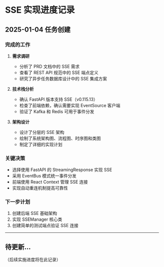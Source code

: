 # SSE 实现进度记录

## 2025-01-04 任务创建

### 完成的工作
1. **需求调研**
   - 分析了 PRD 文档中的 SSE 需求
   - 查看了 REST API 规范中的 SSE 端点定义
   - 研究了异步任务数据库设计中的 SSE 集成方案

2. **技术栈分析**
   - 确认 FastAPI 版本支持 SSE（v0.115.13）
   - 检查了前端依赖，确认需要实现 EventSource 客户端
   - 验证了 Kafka 和 Redis 可用于事件分发

3. **架构设计**
   - 设计了分层的 SSE 架构
   - 绘制了系统架构图、流程图、时序图和类图
   - 制定了详细的实现计划

### 关键决策
- 选择使用 FastAPI 的 StreamingResponse 实现 SSE
- 采用 EventBus 模式统一事件分发
- 前端使用 React Context 管理 SSE 连接
- 实现自动重连机制提高可靠性

### 下一步计划
1. 创建后端 SSE 基础架构
2. 实现 SSEManager 核心类
3. 创建简单的测试端点验证 SSE 连接

---

## 待更新...

（后续实施进度将在此记录）